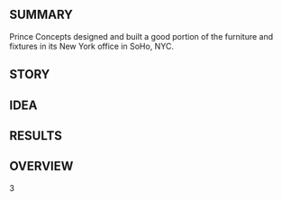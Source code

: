 ## SUMMARY

Prince Concepts designed and built a good portion of the furniture and fixtures in its New York office in SoHo, NYC. 




## STORY




## IDEA




## RESULTS


## OVERVIEW

3